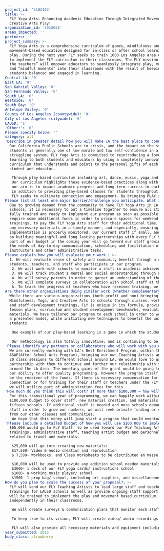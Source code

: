 ```yaml
---
project_id: '5102102'
title: >-
  FLY Yoga Arts: Enhancing Academic Education Through Integrated Movement and
  Creative Arts Play!
organization_id: '2015065'
areas_impacted: ''
partners: ''
project_summary: >-
  FLY Yoga Arts is a comprehensive curriculum of games, mindfulness and
  movement-based education designed for in-class or after school learning and
  play. During the next year FLY seeks to train 1000 Los Angeles area educators
  to implement the FLY curriculum in their classrooms. The FLY mission to “teach
  the teachers” will empower educators to seamlessly integrate play, movement
  and “mindful moments” into their classrooms with the result of keeping
  students balanced and engaged in learning.
Central LA: '0'
East LA: '0'
San Gabriel Valley: '0'
San Fernando Valley: '0'
South LA: '0'
Westside: '0'
South Bay: '0'
Antelope Valley: '0'
County of Los Angeles (countywide): '0'
City of Los Angeles (citywide): '0'
LAUSD: '1'
'Other:': '0'
Please specify below: ''
category: all
'Describe in greater detail how you will make LA the best place to connect:': >-
  Our California Public Schools are in crisis, and the impact on the staff and
  students is generally one of low morale and low self-confidence in a
  struggling system. FLY Yoga Arts is committed to reintroducing a love for
  learning to both students and educators by using a completely innovative
  curriculum that understands and points to the personal gifts of each and every
  student and educator.
   
   Through play-based curriculum including art, dance, music, yoga and “mindful moments,” FLY helps children get the most out of their academic subjects including reading, math and science. Academic research in the fields of neuroscience, education, psychology and medicine have shown yoga and mindfulness practices to reliably increase academic performance, improve emotional well-being, and reduce behavioral challenges all while building strength, flexibility and balance. 
   Our curriculum highlights these evidence-based practices along with imaginative play, mental and physical wellness, and concentration/ attention training. In collaboration with students, teachers, parents and caregivers, 
   our aim is to impact academic progress and long-term success in each of our students by giving them personalized learning blueprints. 
   In addition to providing play-based classes for students throughout LAUSD, our 2015-2016 goal is to train a thousand educators and program facilitators to integrate our curriculum into their schools. We will provide audio, video and written guidebooks that interlace mindfulness, movement and creativity into each school's ongoing programming. This training will allow educators to implement the FLY curriculum seamlessly throughout the school day.
   FLY seeks to cultivate connection and engagement. By bringing PLAY into learning, engaging students through their abundant energy and helping them integrate their school day lessons into fun, the FLY curriculum will help equip students, along with their teachers and families, to deal with daily stressors. Our program establishes community, enhances healthy self- image and communication, and keeps kids and teachers excited to come to school each day.
Please list at least one major barrier/challenge you anticipate. What is your strategy for overcoming these obstacles?: >-
  Due to growing demand from the community to have FLY Yoga Arts in LA’s
  schools, it is necessary to put a timeline together to ensure all staff is
  fully trained and ready to implement our program as soon as possible. This may
  require some additional funds in order to procure spaces for weekend
  trainings, to pay the FLY Yoga Arts staff for their additional time, to create
  any necessary materials in a timely manner, and especially, ensuring that
  implementation is properly monitored. Our current staff if small, and we focus
  on building meaningful and long lasting partnerships with every FLY School. A
  part of our budget in the coming year will go toward our staff growing to meet
  the needs of day-to-day communication, scheduling and facilitation of FLY
  instructors and other administrative tasks.
Please explain how you will evaluate your work.: >-
  1. We will evaluate sense of safety and community benefit through a survey of
  students, teachers, and staff who participate in our program.
   2. We will work with schools to monitor a shift in academic achievement and behavioral trends as a result of participating in our after school programming.
   3. We will track student's mental and social understanding through assignments that highlight self reflection, decision making skills, and community building.
   4. We will survey parents in order to garner an understanding of their child’s energy level, focus, and communication skills beyond the school day.
   5. We will complete surveys in collaboration with school staff at the beginning and end of each workshop and training, as well as at the end of the implementation time to get a sense of their experience with classroom management, learning trends, and community wellbeing.
   6. To track the progress of teachers who have received training, we will provide consultation and personal mentoring.
Are there other organizations doing similar work (whether complementary or competitive)? What is unique about your proposed approach?: >-
  While there are various organizations (both profit and non) bringing
  Mindfulness, Yoga, and Creative Arts to schools through classes, workshops,
  and staff development trainings, FLY is unique in its formula, providing
  lesson plans, curriculum and student development benchmarks, evaluations and
  materials. We have tailored our program to each school in order to work within
  a presented model, while initiating new techniques to benefit the unique
  students. 
   
   One example of our play-based learning is a game in which the students physically make the shape of a “Letter of the Day.” We may write words with our bodies and with playful artistic materials, making songs, and creating poetry that will make a possible lifetime imprint in our minds. Truly, through joy, every child learns in an integrated and complete way.
   
   Our methodology is also totally innovative, and is continuing to be developed at the Harvard Graduate school of Education, with our creator and director Haley Dawn. FLY utilizes the best of Somatic Learning, Flow Experience, and Play Therapy to enhance each child’s learning.
'Please identify any partners or collaborators who will work with you on this project. How much of the $100,000 grant award will each partner receive?': >-
  We are currently working with LA's Best Enrichment Program, within their
  ASAP(After School Arts Program), bringing our own Teaching Artists and giving
  20 class sessions to different schools around LA. We would love to use our
  partnership with them to continue and further our relationship with schools
  around the LA Area. The monetary gains of the grant would be going to further
  our ability to offer quality programming, however the program itself would not
  be the receiver of the funds. If there is necessary compensation for the
  connection or for training for their staff or teachers under the FLY umbrella,
  we will utilize part of administration fees for this.
'How much do you think this will cost? If more than $100,000 – how will you cover the additional costs?': >-
  For this transitional year of programming, we can happily work within a
  $100,000 budget to cover staff, new material creation, and materials for
  fifteen schools. If additional staff is needed and more schools demand FLY
  staff in order to grow our numbers, we will seek private funding or support
  from our other classes and communities. 
   We hope that this money will jump start a program that could eventually be self sustaining, utilizing the surplus from programs that are paid in full by parents and families, to support the programs for teachers and schools that would not be able.
'Please include a detailed budget of how you will use $100,000 to implement this project.': >-
  $65,000 would go to FLY Staff: to be used toward our FLY Teaching Artist
  trainings, administrative staff, teaching artist budget and personnel expenses
  related to travel and materials.
    
   $25,000 will go into creating new materials:
   $17,500- Video & Audio creation and reproduction
   $ 7,500- Workbooks, and Class Worksheets to be distributed en masse to LA’s Best sites.
    
   $10,000 will be used to provide any addition school needed materials: $4500- 30 yoga mats/ school
   $3000- 1 deck of our FLY yoga cards/ instructions school
   $1000- a working music player/ school
   $1500- 1 prop bag/ school, including art supplies, and miscellaneous teaching props like stickers, feathers, balloons, balls etc.
How do you plan to scale the success of your proposal?: >-
  FLY will send our FLY Teaching Artists to lead large staff and teacher
  trainings for LAUSD schools as well as provide ongoing staff support. Teachers
  will be trained to implement the play and movement based curriculum
  independently in their classrooms.
   
   We will create surveys & communication plans that monitor each staff member's understanding and ability to implement lessons in an authentic way, as well as each student's academic progress, level of happiness, and ability to communicate & connect.
   
   To keep true to its vision, FLY will create video/ audio recordings to aid in introducing exercises and provide clear curriculum materials: lesson plans, intentions, teacher handbooks, and student worksheets to every participating school.
   
   FLY will also provide all necessary materials and equipment including in class tools and curriculum elements such as flash cards, handouts, yoga mats, art supplies, to support our program for a full calendar year.
year_submitted: 2015
body_class: strawberry

---
```

